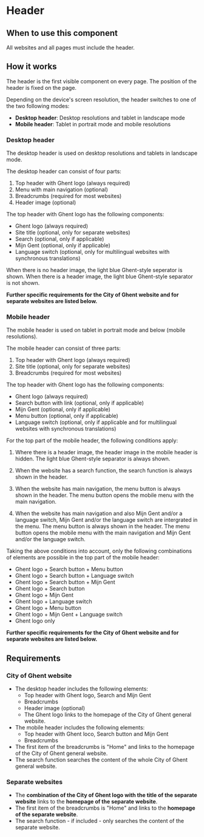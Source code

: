 # Header

## When to use this component

All websites and all pages must include the header.

## How it works

The header is the first visible component on every page. The position of the header is fixed on the page.

Depending on the device's screen resolution, the header switches to one of the two following modes:

* **Desktop header**: Desktop resolutions and tablet in landscape mode
* **Mobile header**: Tablet in portrait mode and mobile resolutions

### Desktop header

The desktop header is used on desktop resolutions and tablets in landscape mode.

The desktop header can consist of four parts:

1. Top header with Ghent logo (always required)
2. Menu with main navigation (optional)
3. Breadcrumbs (required for most websites)
4. Header image (optional)

The top header with Ghent logo has the following components:

* Ghent logo (always required)
* Site title (optional, only for separate websites)
* Search (optional, only if applicable)
* Mijn Gent (optional, only if applicable)
* Language switch (optional, only for multilingual websites with synchronous translations)

When there is no header image, the light blue Ghent-style seperator is shown. When there is a header image, the light blue Ghent-style separator is not shown.

**Further specific requirements for the City of Ghent website and for separate websites are listed below.**

### Mobile header

The mobile header is used on tablet in portrait mode and below (mobile resolutions).

The mobile header can consist of three parts:

1. Top header with Ghent logo (always required)
2. Site title (optional, only for separate websites)
3. Breadcrumbs (required for most websites)

The top header with Ghent logo has the following components:

* Ghent logo (always required)
* Search button with link (optional, only if applicable)
* Mijn Gent (optional, only if applicable)
* Menu button (optional, only if applicable)
* Language switch (optional, only if applicable and for multilingual websites with synchronous translations)

For the top part of the mobile header, the following conditions apply:

1. Where there is a header image, the header image in the mobile header is hidden. The light blue Ghent-style separator is always shown.

2. When the website has a search function, the search function is always shown in the header.

3. When the website has main navigation, the menu button is always shown in the header. The menu button opens the mobile menu with the main navigation.

4. When the website has main navigation and also Mijn Gent and/or a language switch, Mijn Gent and/or the language switch are intergrated in the menu. The menu button is always shown in the header. The menu button opens the mobile menu with the main navigation and Mijn Gent and/or the language switch.

Taking the above conditions into account, only the following combinations of elements are possible in the top part of the mobile header:

* Ghent logo + Search button + Menu button
* Ghent logo + Search button + Language switch
* Ghent logo + Search button + Mijn Gent
* Ghent logo + Search button
* Ghent logo + Mijn Gent
* Ghent logo + Language switch
* Ghent logo + Menu button
* Ghent logo + Mijn Gent + Language switch
* Ghent logo only

**Further specific requirements for the City of Ghent website and for separate websites are listed below.**

## Requirements

### City of Ghent website

* The desktop header includes the following elements:
    * Top header with Ghent logo, Search and Mijn Gent
    * Breadcrumbs
    * Header image (optional)
    * The Ghent logo links to the homepage of the City of Ghent general website.
* The mobile header includes the following elements:
    * Top header with Ghent loco, Search button and Mijn Gent
    * Breadcrumbs
* The first item of the breadcrumbs is "Home" and links to the homepage of the City of Ghent general website.
* The search function searches the content of the whole City of Ghent general website.

### Separate websites

* The **combination of the City of Ghent logo with the title of the separate website** links to the **homepage of the separate website**.
* The first item of the breadcrumbs is "Home" and links to the **homepage of the separate website**.
* The search function - if included - only searches the content of the separate website.